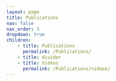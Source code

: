 ```yaml
---
layout: page
title: Publications
nav: false
nav_order: 3
dropdown: true
children: 
    - title: Publications
      permalink: /Publications/
    - title: divider
    - title: Videos
      permalink: /Publications/videos/
---
```

